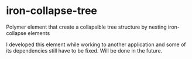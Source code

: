 # iron-collapse-tree
Polymer element that create a collapsible tree structure by nesting iron-collapse elements

I developed this element while working to another application and some of its dependencies still have to be fixed.
Will be done in the future.
